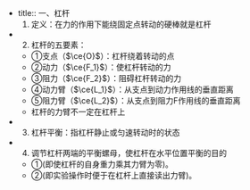 -
  title:: 一、杠杆
    1. 定义：在力的作用下能绕固定点转动的硬棒就是杠杆
-
  2. 杠杆的五要素：
	- ①支点（$\ce{O}$）：杠杆绕着转动的点
	- ②动力（$\ce{F_1}$）：使杠杆转动的力
	- ③阻力（$\ce{F_2}$）：阻碍杠杆转动的力
	- ④动力臂（$\ce{L_1}$）：从支点到动力作用线的垂直距离
	- ⑤阻力臂（$\ce{L_2}$）：从支点到阻力F作用线的垂直距离
	- 杠杆的力臂不一定在杠杆上
-
  3. 杠杆平衡：指杠杆静止或匀速转动时的状态
-
  4. 调节杠杆两端的平衡螺母，使杠杆在水平位置平衡的目的
	- ①(即使杠杆的自身重力乘其力臂为零)。
	- ②(即实验操作时便于在杠杆上直接读出力臂)。